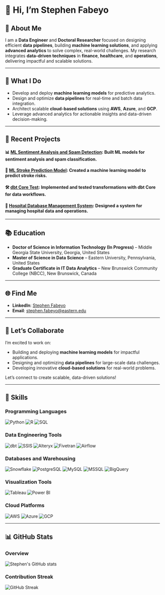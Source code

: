 # 👋 Hi, I’m Stephen Fabeyo  

## 🔬 About Me  
I am a **Data Engineer** and **Doctoral Researcher** focused on designing efficient **data pipelines**, building **machine learning solutions**, and applying **advanced analytics** to solve complex, real-world challenges. My research integrates **data-driven techniques** in **finance**, **healthcare**, and **operations**, delivering impactful and scalable solutions.

---

## 🚀 What I Do  
- Develop and deploy **machine learning models** for predictive analytics.  
- Design and optimize **data pipelines** for real-time and batch data integration.  
- Architect scalable **cloud-based solutions** using **AWS**, **Azure**, and **GCP**.  
- Leverage advanced analytics for actionable insights and data-driven decision-making.  

---

## 🌟 Recent Projects  

#### 📊 [ML Sentiment Analysis and Spam Detection](https://github.com/stevefabz/ML_Sentiment_Analysis_and-Email_SPAM_Detection): Built ML models for sentiment analysis and spam classification.

#### 🧠 [ML Stroke Prediction Model](https://github.com/stevefabz/ML-Project-Stroke-Predictor): Created a machine learning model to predict stroke risks.

#### 🛠️ [dbt Core Test](https://github.com/stevefabz/dbtcore_test): Implemented and tested transformations with dbt Core for data workflows.

#### 🏥 [Hospital Database Management System](https://github.com/stevefabz/Hospital-Database-Management-System): Designed a system for managing hospital data and operations.


---

## 📚 Education  
- **Doctor of Science in Information Technology (In Progress)** – Middle Georgia State University, Georgia, United States  
- **Master of Science in Data Science** – Eastern University, Pennsylvania, United States  
- **Graduate Certificate in IT Data Analytics** – New Brunswick Community College (NBCC), New Brunswick, Canada


---

## 🌐 Find Me  

- **LinkedIn**: [Stephen Fabeyo](https://www.linkedin.com/in/stephenfabeyo)  
- **Email**: [stephen.fabeyo@eastern.edu](mailto:stephen.fabeyo@eastern.edu)  

---

## 💬 Let’s Collaborate  

I’m excited to work on:  
- Building and deploying **machine learning models** for impactful applications.  
- Designing and optimizing **data pipelines** for large-scale data challenges.  
- Developing innovative **cloud-based solutions** for real-world problems.  

Let’s connect to create scalable, data-driven solutions!

---

## 🔧 Skills  

### Programming Languages
![Python](https://img.shields.io/badge/Python-3670A0?style=for-the-badge&logo=python&logoColor=ffdd54)
![R](https://img.shields.io/badge/R-276DC3?style=for-the-badge&logo=r&logoColor=white)
![SQL](https://img.shields.io/badge/SQL-025E8C?style=for-the-badge&logo=postgresql&logoColor=white)

### Data Engineering Tools
![dbt](https://img.shields.io/badge/dbt-FF694B?style=for-the-badge&logo=dbt&logoColor=white)
![SSIS](https://img.shields.io/badge/SSIS-0078D4?style=for-the-badge&logo=microsoftsqlserver&logoColor=white)
![Alteryx](https://img.shields.io/badge/Alteryx-0073CF?style=for-the-badge&logo=alteryx&logoColor=white)
![Fivetran](https://img.shields.io/badge/Fivetran-0073E6?style=for-the-badge&logo=fivetran&logoColor=white)
![Airflow](https://img.shields.io/badge/Airflow-017CEE?style=for-the-badge&logo=apacheairflow&logoColor=white)

### Databases and Warehousing
![Snowflake](https://img.shields.io/badge/Snowflake-29B3E6?style=for-the-badge&logo=snowflake&logoColor=white)
![PostgreSQL](https://img.shields.io/badge/PostgreSQL-316192?style=for-the-badge&logo=postgresql&logoColor=white)
![MySQL](https://img.shields.io/badge/MySQL-4479A1?style=for-the-badge&logo=mysql&logoColor=white)
![MSSQL](https://img.shields.io/badge/MSSQL-CC2927?style=for-the-badge&logo=microsoftsqlserver&logoColor=white)
![BigQuery](https://img.shields.io/badge/BigQuery-4285F4?style=for-the-badge&logo=googlecloud&logoColor=white)

### Visualization Tools
![Tableau](https://img.shields.io/badge/Tableau-E97627?style=for-the-badge&logo=tableau&logoColor=white)
![Power BI](https://img.shields.io/badge/PowerBI-F2C811?style=for-the-badge&logo=powerbi&logoColor=black)

### Cloud Platforms
![AWS](https://img.shields.io/badge/AWS-FF9900?style=for-the-badge&logo=amazonaws&logoColor=white)
![Azure](https://img.shields.io/badge/Azure-0078D7?style=for-the-badge&logo=microsoftazure&logoColor=white)
![GCP](https://img.shields.io/badge/GCP-4285F4?style=for-the-badge&logo=googlecloud&logoColor=white)

-----

## 📊 GitHub Stats  

### Overview
![Stephen's GitHub stats](https://github-readme-stats.vercel.app/api?username=stevefabz&show_icons=true&theme=radical)

### Contribution Streak
![GitHub Streak](https://github-readme-streak-stats.herokuapp.com/?user=stevefabz&theme=radical)

